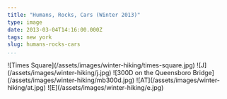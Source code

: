```yaml
---
title: "Humans, Rocks, Cars (Winter 2013)"
type: image
date: 2013-03-04T14:16:00.000Z
tags: new york
slug: humans-rocks-cars
...
```


<div>
![Times Square](/assets/images/winter-hiking/times-square.jpg)
![J](/assets/images/winter-hiking/j.jpg)
![300D on the Queensboro Bridge](/assets/images/winter-hiking/mb300d.jpg)
![AT](/assets/images/winter-hiking/at.jpg)
![E](/assets/images/winter-hiking/e.jpg)
</div>
